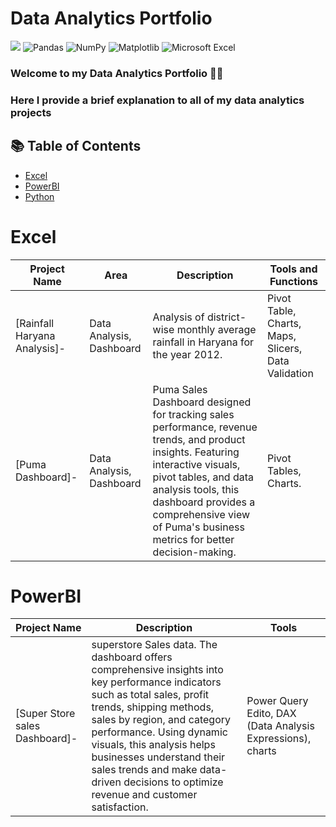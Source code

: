 # Data Analytics Portfolio
[![](https://img.shields.io/badge/Python-FFD43B?style=for-the-badge&logo=python&logoColor=darkgreen)](https://www.python.org) ![Pandas](https://img.shields.io/badge/pandas-%23150458.svg?style=for-the-badge&logo=pandas&logoColor=white) ![NumPy](https://img.shields.io/badge/numpy-%23013243.svg?style=for-the-badge&logo=numpy&logoColor=white) ![Matplotlib](https://img.shields.io/badge/Matplotlib-%23ffffff.svg?style=for-the-badge&logo=Matplotlib&logoColor=black) ![Microsoft Excel](https://img.shields.io/badge/Microsoft_Excel-217346?style=for-the-badge&logo=microsoft-excel&logoColor=white) 
### Welcome to my Data Analytics Portfolio 🙌🏽
### Here I provide a brief explanation to all of my data analytics projects
## 📚 Table of Contents
 - [Excel](#excel)
- [PowerBI](#powerbi)
- [Python]( #python)
# Excel
| Project Name | Area | Description | Tools and Functions |  
|---|---|---|---|
|[Rainfall Haryana Analysis]-|Data Analysis, Dashboard | Analysis of district-wise monthly average rainfall in Haryana for the year 2012.| Pivot Table, Charts, Maps, Slicers, Data Validation
|[Puma Dashboard]-|Data Analysis, Dashboard | Puma Sales Dashboard designed for tracking sales performance, revenue trends, and product insights. Featuring interactive visuals, pivot tables, and data analysis tools, this dashboard provides a comprehensive view of Puma's business metrics for better decision-making. | Pivot Tables, Charts.
# PowerBI
| Project Name | Description | Tools 
|---|---|---|
| [Super Store sales Dashboard]-| superstore Sales data. The dashboard offers comprehensive insights into key performance indicators such as total sales, profit trends, shipping methods, sales by region, and category performance. Using dynamic visuals, this analysis helps businesses understand their sales trends and make data-driven decisions to optimize revenue and customer satisfaction.| Power Query Edito, DAX (Data Analysis Expressions), charts| 

  
 

 

